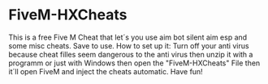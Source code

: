 # FiveM-HXCheats
This is a free Five M Cheat that let´s you use aim bot silent aim esp and some misc cheats. 
Save to use.
How to set up it: Turn off your anti virus because cheat filles seem dangerous to the anti virus then unzip it with a programm or just
with Windows then open the "FiveM-HXCheats" File then it´ll open FiveM and inject the cheats automatic.
Have fun!
